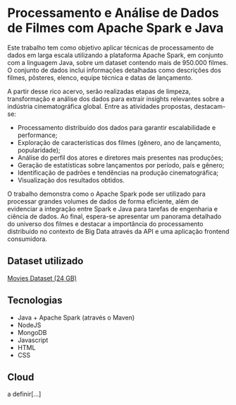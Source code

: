 # Processamento e Análise de Dados de Filmes com Apache Spark e Java
Este trabalho tem como objetivo aplicar técnicas de processamento de dados em larga escala utilizando a plataforma Apache Spark, em conjunto com a linguagem Java, sobre um dataset contendo mais de 950.000 filmes. O conjunto de dados inclui informações detalhadas como descrições dos filmes, pôsteres, elenco, equipe técnica e datas de lançamento.

A partir desse rico acervo, serão realizadas etapas de limpeza, transformação e análise dos dados para extrair insights relevantes sobre a indústria cinematográfica global. Entre as atividades propostas, destacam-se:

- Processamento distribuído dos dados para garantir escalabilidade e performance;
- Exploração de características dos filmes (gênero, ano de lançamento, popularidade);
- Análise do perfil dos atores e diretores mais presentes nas produções;
- Geração de estatísticas sobre lançamentos por período, país e gênero;
- Identificação de padrões e tendências na produção cinematográfica;
- Visualização dos resultados obtidos.

O trabalho demonstra como o Apache Spark pode ser utilizado para processar grandes volumes de dados de forma eficiente, além de evidenciar a integração entre Spark e Java para tarefas de engenharia e ciência de dados. Ao final, espera-se apresentar um panorama detalhado do universo dos filmes e destacar a importância do processamento distribuído no contexto de Big Data através da API e uma aplicação frontend consumidora.

## Dataset utilizado
[Movies Dataset (24 GB)](https://www.kaggle.com/datasets/gsimonx37/letterboxd)

## Tecnologias
- Java + Apache Spark (através o Maven)
- NodeJS
- MongoDB
- Javascript
- HTML
- CSS

## Cloud
a definir[...]